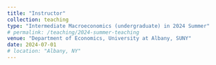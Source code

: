 ```yaml
---
title: "Instructor"
collection: teaching
type: "Intermediate Macroeconomics (undergraduate) in 2024 Summer"
# permalink: /teaching/2024-summer-teaching
venue: "Department of Economics, University at Albany, SUNY"
date: 2024-07-01 
# location: "Albany, NY"
---
```


